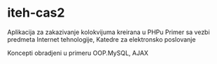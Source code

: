 # iteh-cas2

Aplikacija za zakazivanje kolokvijuma kreirana u PHPu
Primer sa vezbi predmeta Internet tehnologije, Katedre za elektronsko poslovanje

Koncepti obradjeni u primeru OOP.MySQL, AJAX
